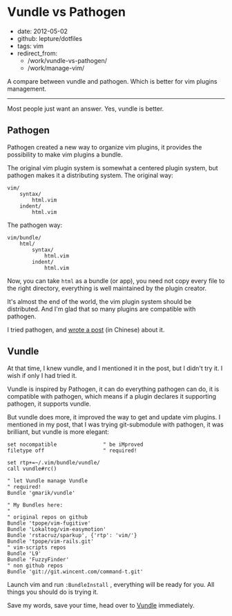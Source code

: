 # Vundle vs Pathogen

- date: 2012-05-02
- github: lepture/dotfiles
- tags: vim
- redirect_from:
  - /work/vundle-vs-pathogen/
  - /work/manage-vim/

A compare between vundle and pathogen. Which is better for vim plugins management.

------------

Most people just want an answer. Yes, vundle is better.

## Pathogen

Pathogen created a new way to organize vim plugins, it provides the possibility
to make vim plugins a bundle.

The original vim plugin system is somewhat a centered plugin system, but pathogen makes
it a distributing system. The original way:

```
vim/
    syntax/
        html.vim
    indent/
        html.vim
```


The pathogen way:

```
vim/bundle/
    html/
        syntax/
            html.vim
        indent/
            html.vim
```

Now, you can take ``html`` as a bundle (or app), you need not copy every file to the right
directory, everything is well maintained by the plugin creator.

It's almost the end of the world, the vim plugin system should be distributed. And I'm glad
that so many plugins are compatible with pathogen.

I tried pathogen, and [wrote a post](http://lepture.com/work/manage-vim/) (in Chinese) about
it.


## Vundle

At that time, I knew vundle, and I mentioned it in the post, but I didn't try it.
I wish if only I had tried it.

Vundle is inspired by Pathogen, it can do everything pathogen can do,
it is compatible with pathogen, which means if a plugin declares it supporting
pathogen, it supports vundle.

But vundle does more, it improved the way to get and update vim plugins.
I mentioned in my post, that I was trying git-submodule with pathogen,
it was brilliant, but vundle is more elegant:

```vim
set nocompatible               " be iMproved
filetype off                   " required!

set rtp+=~/.vim/bundle/vundle/
call vundle#rc()

" let Vundle manage Vundle
" required! 
Bundle 'gmarik/vundle'

" My Bundles here:
"
" original repos on github
Bundle 'tpope/vim-fugitive'
Bundle 'Lokaltog/vim-easymotion'
Bundle 'rstacruz/sparkup', {'rtp': 'vim/'}
Bundle 'tpope/vim-rails.git'
" vim-scripts repos
Bundle 'L9'
Bundle 'FuzzyFinder'
" non github repos
Bundle 'git://git.wincent.com/command-t.git'
```

Launch vim and run ``:BundleInstall`` , everything will be ready for you.
All things you should do is trying it.

Save my words, save your time, head over to
[Vundle](https://github.com/gmarik/vundle) immediately.
